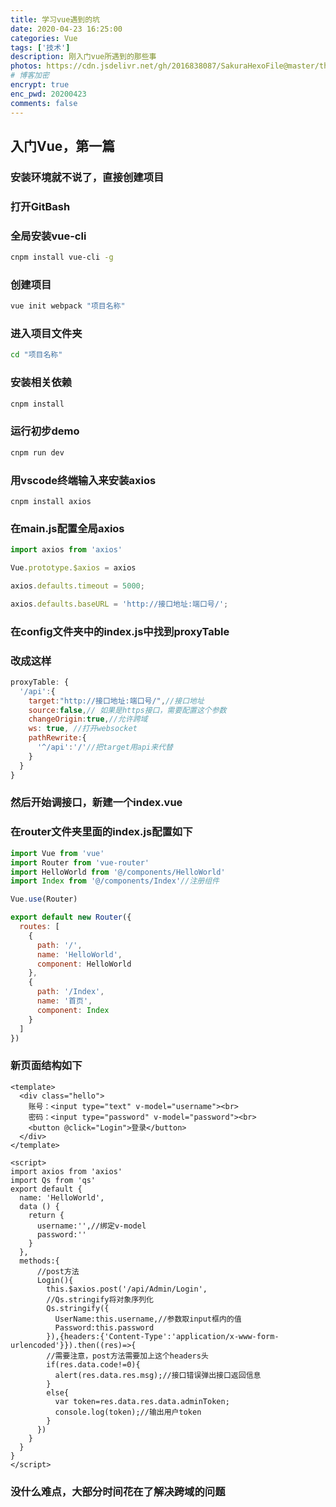 ```yaml
---
title: 学习vue遇到的坑
date: 2020-04-23 16:25:00
categories: Vue
tags: ['技术'] 
description: 刚入门vue所遇到的那些事
photos: https://cdn.jsdelivr.net/gh/2016838087/SakuraHexoFile@master/themes/images/background/22.jpg
# 博客加密
encrypt: true 
enc_pwd: 20200423
comments: false
---
```


## 入门Vue，第一篇
<!-- more -->
### 安装环境就不说了，直接创建项目
### 打开GitBash
### 全局安装vue-cli
```bash
cnpm install vue-cli -g
```

### 创建项目
```bash
vue init webpack "项目名称"
```

### 进入项目文件夹
```bash
cd "项目名称"
```
### 安装相关依赖
```bash
cnpm install
```
### 运行初步demo
```bash
cnpm run dev
```

### 用vscode终端输入来安装axios
```shell
cnpm install axios
```

### 在main.js配置全局axios
```javascript
import axios from 'axios'

Vue.prototype.$axios = axios

axios.defaults.timeout = 5000;

axios.defaults.baseURL = 'http://接口地址:端口号/';
```
### 在config文件夹中的index.js中找到proxyTable
### 改成这样
```javascript
proxyTable: {
  '/api':{
    target:"http://接口地址:端口号/",//接口地址
    source:false,// 如果是https接口，需要配置这个参数
    changeOrigin:true,//允许跨域
    ws: true, //打开websocket
    pathRewrite:{
      '^/api':'/'//把target用api来代替
    }
  }
}
```
### 然后开始调接口，新建一个index.vue
### 在router文件夹里面的index.js配置如下
```javascript
import Vue from 'vue'
import Router from 'vue-router'
import HelloWorld from '@/components/HelloWorld'
import Index from '@/components/Index'//注册组件

Vue.use(Router)

export default new Router({
  routes: [
    {
      path: '/',
      name: 'HelloWorld',
      component: HelloWorld
    },
    {
      path: '/Index',
      name: '首页',
      component: Index
    }
  ]
})
```

### 新页面结构如下
```vue
<template>
  <div class="hello">
    账号：<input type="text" v-model="username"><br>
    密码：<input type="password" v-model="password"><br>
    <button @click="Login">登录</button>
  </div>
</template>

<script>
import axios from 'axios'
import Qs from 'qs'
export default {
  name: 'HelloWorld',
  data () {
    return {
      username:'',//绑定v-model
      password:''
    }
  },
  methods:{
      //post方法
      Login(){
        this.$axios.post('/api/Admin/Login',
        //Qs.stringify将对象序列化
        Qs.stringify({
          UserName:this.username,//参数取input框内的值
          Password:this.password
        }),{headers:{'Content-Type':'application/x-www-form-urlencoded'}}).then((res)=>{
        //需要注意，post方法需要加上这个headers头
        if(res.data.code!=0){
          alert(res.data.res.msg);//接口错误弹出接口返回信息
        }
        else{
          var token=res.data.res.data.adminToken;
          console.log(token);//输出用户token
        }
      })
    }
  }
}
</script>
```
### 没什么难点，大部分时间花在了解决跨域的问题
